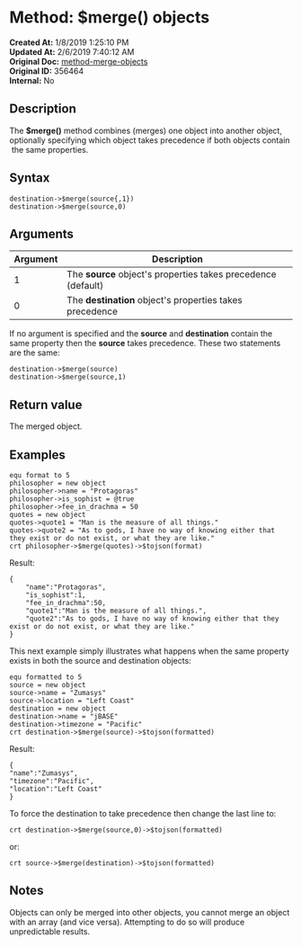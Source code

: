# Method: $merge() objects

**Created At:** 1/8/2019 1:25:10 PM  
**Updated At:** 2/6/2019 7:40:12 AM  
**Original Doc:** [method-merge-objects](https://docs.jbase.com/42948-dynamic-objects/method-merge-objects)  
**Original ID:** 356464  
**Internal:** No  

## Description

The **$merge()** method combines (merges) one object into another object, optionally specifying which object takes precedence if both objects contain  the same properties.

## Syntax

```
destination->$merge(source{,1})
destination->$merge(source,0)
```

## Arguments


| Argument | Description |
| --- | --- |
| 1 | The **source** object's properties takes precedence (default) |
| 0 | The **destination** object's properties takes precedence |

If no argument is specified and the **source** and **destination** contain the same property then the **source** takes precedence. These two statements are the same:

```
destination->$merge(source)
destination->$merge(source,1)
```

## Return value

The merged object.

## Examples

```
equ format to 5
philosopher = new object
philosopher->name = "Protagoras"
philosopher->is_sophist = @true
philosopher->fee_in_drachma = 50
quotes = new object
quotes->quote1 = "Man is the measure of all things."
quotes->quote2 = "As to gods, I have no way of knowing either that they exist or do not exist, or what they are like."
crt philosopher->$merge(quotes)->$tojson(format)
```

Result:

```
{
    "name":"Protagoras",
    "is_sophist":1,
    "fee_in_drachma":50,
    "quote1":"Man is the measure of all things.",
    "quote2":"As to gods, I have no way of knowing either that they exist or do not exist, or what they are like."
}
```

This next example simply illustrates what happens when the same property exists in both the source and destination objects:

```
equ formatted to 5
source = new object
source->name = "Zumasys"
source->location = "Left Coast"
destination = new object
destination->name = "jBASE"
destination->timezone = "Pacific"
crt destination->$merge(source)->$tojson(formatted)
```

Result:

```
{
"name":"Zumasys",
"timezone":"Pacific",
"location":"Left Coast"
}
```

To force the destination to take precedence then change the last line to:

```
crt destination->$merge(source,0)->$tojson(formatted)
```

or:

```
crt source->$merge(destination)->$tojson(formatted)
```

## Notes

Objects can only be merged into other objects, you cannot merge an object with an array (and vice versa). Attempting to do so will produce unpredictable results.
